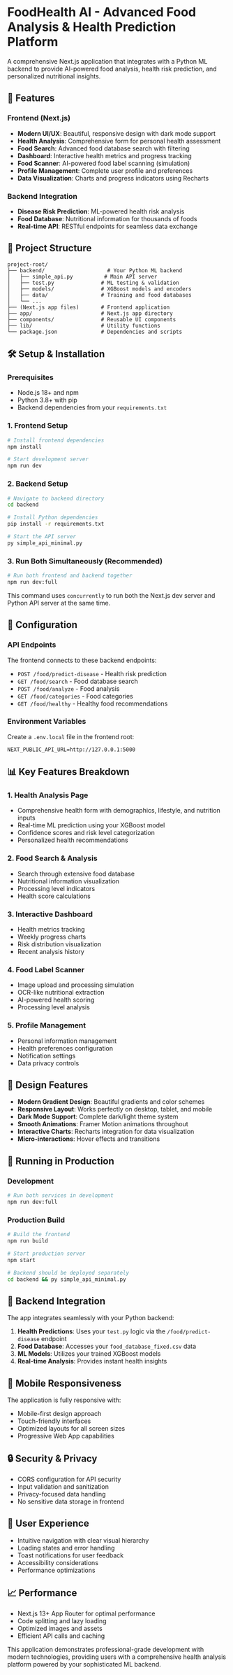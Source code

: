 # FoodHealth AI - Advanced Food Analysis & Health Prediction Platform

A comprehensive Next.js application that integrates with a Python ML backend to provide AI-powered food analysis, health risk prediction, and personalized nutritional insights.

## 🚀 Features

### Frontend (Next.js)
- **Modern UI/UX**: Beautiful, responsive design with dark mode support
- **Health Analysis**: Comprehensive form for personal health assessment
- **Food Search**: Advanced food database search with filtering
- **Dashboard**: Interactive health metrics and progress tracking
- **Food Scanner**: AI-powered food label scanning (simulation)
- **Profile Management**: Complete user profile and preferences
- **Data Visualization**: Charts and progress indicators using Recharts

### Backend Integration
- **Disease Risk Prediction**: ML-powered health risk analysis
- **Food Database**: Nutritional information for thousands of foods
- **Real-time API**: RESTful endpoints for seamless data exchange

## 📁 Project Structure

```
project-root/
├── backend/                    # Your Python ML backend
│   ├── simple_api.py          # Main API server
│   ├── test.py               # ML testing & validation
│   ├── models/               # XGBoost models and encoders
│   ├── data/                 # Training and food databases
│   └── ...
├── (Next.js app files)       # Frontend application
├── app/                      # Next.js app directory
├── components/               # Reusable UI components
├── lib/                      # Utility functions
└── package.json              # Dependencies and scripts
```

## 🛠️ Setup & Installation

### Prerequisites
- Node.js 18+ and npm
- Python 3.8+ with pip
- Backend dependencies from your `requirements.txt`

### 1. Frontend Setup
```bash
# Install frontend dependencies
npm install

# Start development server
npm run dev
```

### 2. Backend Setup
```bash
# Navigate to backend directory
cd backend

# Install Python dependencies
pip install -r requirements.txt

# Start the API server
py simple_api_minimal.py
```

### 3. Run Both Simultaneously (Recommended)
```bash
# Run both frontend and backend together
npm run dev:full
```

This command uses `concurrently` to run both the Next.js dev server and Python API server at the same time.

## 🔧 Configuration

### API Endpoints
The frontend connects to these backend endpoints:
- `POST /food/predict-disease` - Health risk prediction
- `GET /food/search` - Food database search
- `POST /food/analyze` - Food analysis
- `GET /food/categories` - Food categories
- `GET /food/healthy` - Healthy food recommendations

### Environment Variables
Create a `.env.local` file in the frontend root:
```
NEXT_PUBLIC_API_URL=http://127.0.0.1:5000
```

## 📊 Key Features Breakdown

### 1. Health Analysis Page
- Comprehensive health form with demographics, lifestyle, and nutrition inputs
- Real-time ML prediction using your XGBoost model
- Confidence scores and risk level categorization
- Personalized health recommendations

### 2. Food Search & Analysis
- Search through extensive food database
- Nutritional information visualization
- Processing level indicators
- Health score calculations

### 3. Interactive Dashboard
- Health metrics tracking
- Weekly progress charts
- Risk distribution visualization
- Recent analysis history

### 4. Food Label Scanner
- Image upload and processing simulation
- OCR-like nutritional extraction
- AI-powered health scoring
- Processing level analysis

### 5. Profile Management
- Personal information management
- Health preferences configuration
- Notification settings
- Data privacy controls

## 🎨 Design Features

- **Modern Gradient Design**: Beautiful gradients and color schemes
- **Responsive Layout**: Works perfectly on desktop, tablet, and mobile
- **Dark Mode Support**: Complete dark/light theme system
- **Smooth Animations**: Framer Motion animations throughout
- **Interactive Charts**: Recharts integration for data visualization
- **Micro-interactions**: Hover effects and transitions

## 🚀 Running in Production

### Development
```bash
# Run both services in development
npm run dev:full
```

### Production Build
```bash
# Build the frontend
npm run build

# Start production server
npm start

# Backend should be deployed separately
cd backend && py simple_api_minimal.py
```

## 🔌 Backend Integration

The app integrates seamlessly with your Python backend:

1. **Health Predictions**: Uses your `test.py` logic via the `/food/predict-disease` endpoint
2. **Food Database**: Accesses your `food_database_fixed.csv` data
3. **ML Models**: Utilizes your trained XGBoost models
4. **Real-time Analysis**: Provides instant health insights

## 📱 Mobile Responsiveness

The application is fully responsive with:
- Mobile-first design approach
- Touch-friendly interfaces
- Optimized layouts for all screen sizes
- Progressive Web App capabilities

## 🔒 Security & Privacy

- CORS configuration for API security
- Input validation and sanitization
- Privacy-focused data handling
- No sensitive data storage in frontend

## 🎯 User Experience

- Intuitive navigation with clear visual hierarchy
- Loading states and error handling
- Toast notifications for user feedback
- Accessibility considerations
- Performance optimizations

## 📈 Performance

- Next.js 13+ App Router for optimal performance
- Code splitting and lazy loading
- Optimized images and assets
- Efficient API calls and caching

This application demonstrates professional-grade development with modern technologies, providing users with a comprehensive health analysis platform powered by your sophisticated ML backend.
